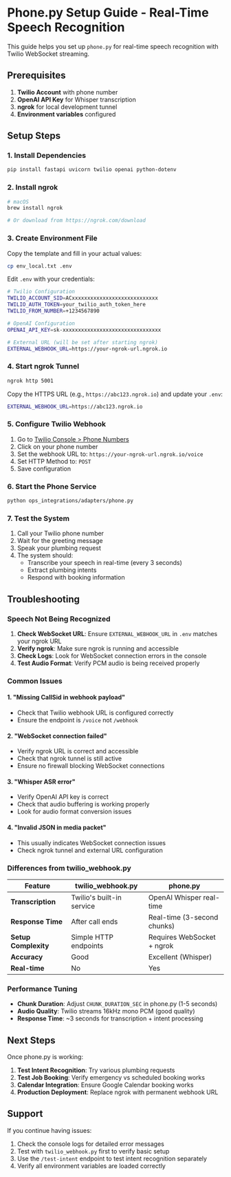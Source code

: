 # Phone.py Setup Guide - Real-Time Speech Recognition

This guide helps you set up `phone.py` for real-time speech recognition with Twilio WebSocket streaming.

## Prerequisites

1. **Twilio Account** with phone number
2. **OpenAI API Key** for Whisper transcription
3. **ngrok** for local development tunnel
4. **Environment variables** configured

## Setup Steps

### 1. Install Dependencies

```bash
pip install fastapi uvicorn twilio openai python-dotenv
```

### 2. Install ngrok

```bash
# macOS
brew install ngrok

# Or download from https://ngrok.com/download
```

### 3. Create Environment File

Copy the template and fill in your actual values:

```bash
cp env_local.txt .env
```

Edit `.env` with your credentials:

```bash
# Twilio Configuration
TWILIO_ACCOUNT_SID=ACxxxxxxxxxxxxxxxxxxxxxxxxxxxx
TWILIO_AUTH_TOKEN=your_twilio_auth_token_here
TWILIO_FROM_NUMBER=+1234567890

# OpenAI Configuration
OPENAI_API_KEY=sk-xxxxxxxxxxxxxxxxxxxxxxxxxxxxxxxx

# External URL (will be set after starting ngrok)
EXTERNAL_WEBHOOK_URL=https://your-ngrok-url.ngrok.io
```

### 4. Start ngrok Tunnel

```bash
ngrok http 5001
```

Copy the HTTPS URL (e.g., `https://abc123.ngrok.io`) and update your `.env`:

```bash
EXTERNAL_WEBHOOK_URL=https://abc123.ngrok.io
```

### 5. Configure Twilio Webhook

1. Go to [Twilio Console > Phone Numbers](https://console.twilio.com/us1/develop/phone-numbers/manage/incoming)
2. Click on your phone number
3. Set the webhook URL to: `https://your-ngrok-url.ngrok.io/voice`
4. Set HTTP Method to: `POST`
5. Save configuration

### 6. Start the Phone Service

```bash
python ops_integrations/adapters/phone.py
```

### 7. Test the System

1. Call your Twilio phone number
2. Wait for the greeting message
3. Speak your plumbing request
4. The system should:
   - Transcribe your speech in real-time (every 3 seconds)
   - Extract plumbing intents
   - Respond with booking information

## Troubleshooting

### Speech Not Being Recognized

1. **Check WebSocket URL**: Ensure `EXTERNAL_WEBHOOK_URL` in `.env` matches your ngrok URL
2. **Verify ngrok**: Make sure ngrok is running and accessible
3. **Check Logs**: Look for WebSocket connection errors in the console
4. **Test Audio Format**: Verify PCM audio is being received properly

### Common Issues

#### 1. "Missing CallSid in webhook payload"
- Check that Twilio webhook URL is configured correctly
- Ensure the endpoint is `/voice` not `/webhook`

#### 2. "WebSocket connection failed"
- Verify ngrok URL is correct and accessible
- Check that ngrok tunnel is still active
- Ensure no firewall blocking WebSocket connections

#### 3. "Whisper ASR error"
- Verify OpenAI API key is correct
- Check that audio buffering is working properly
- Look for audio format conversion issues

#### 4. "Invalid JSON in media packet"
- This usually indicates WebSocket connection issues
- Check ngrok tunnel and external URL configuration

### Differences from twilio_webhook.py

| Feature | twilio_webhook.py | phone.py |
|---------|------------------|----------|
| **Transcription** | Twilio's built-in service | OpenAI Whisper real-time |
| **Response Time** | After call ends | Real-time (3-second chunks) |
| **Setup Complexity** | Simple HTTP endpoints | Requires WebSocket + ngrok |
| **Accuracy** | Good | Excellent (Whisper) |
| **Real-time** | No | Yes |

### Performance Tuning

- **Chunk Duration**: Adjust `CHUNK_DURATION_SEC` in phone.py (1-5 seconds)
- **Audio Quality**: Twilio streams 16kHz mono PCM (good quality)
- **Response Time**: ~3 seconds for transcription + intent processing

## Next Steps

Once phone.py is working:

1. **Test Intent Recognition**: Try various plumbing requests
2. **Test Job Booking**: Verify emergency vs scheduled booking works
3. **Calendar Integration**: Ensure Google Calendar booking works
4. **Production Deployment**: Replace ngrok with permanent webhook URL

## Support

If you continue having issues:

1. Check the console logs for detailed error messages
2. Test with `twilio_webhook.py` first to verify basic setup
3. Use the `/test-intent` endpoint to test intent recognition separately
4. Verify all environment variables are loaded correctly 
